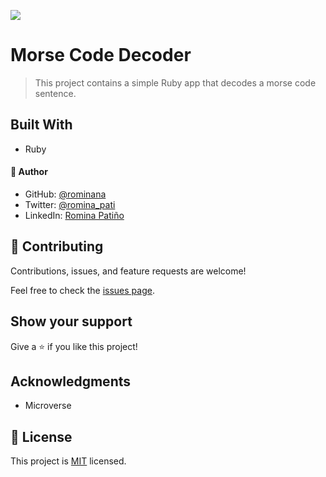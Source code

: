 ![](https://img.shields.io/badge/Microverse-blueviolet)

# Morse Code Decoder 

> This project contains a simple Ruby app that decodes a morse code sentence.

## Built With

- Ruby

#### 👤 Author

- GitHub: [@rominana](https://github.com/rominana)
- Twitter: [@romina_pati](https://twitter.com/@romina_pati)
- LinkedIn: [Romina Patiño](www.linkedin.com/in/romina-patino/)

## 🤝 Contributing

Contributions, issues, and feature requests are welcome!

Feel free to check the [issues page](../../issues/).

## Show your support

Give a ⭐️ if you like this project!

## Acknowledgments

- Microverse

## 📝 License

This project is [MIT](./LICENSE) licensed.